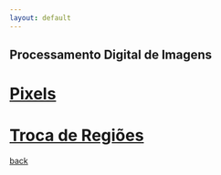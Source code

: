 ```yaml
---
layout: default
---
```


## Processamento Digital de Imagens

# [](#header-1) [Pixels](pixels)

# [](#header-2) [Troca de Regiões](trocaregioes)

[back](./)
